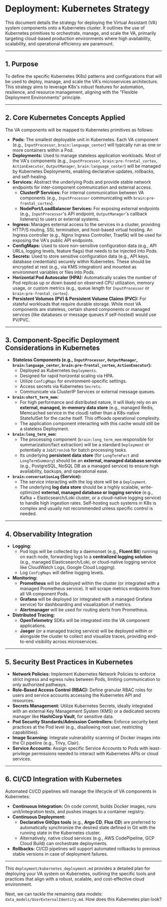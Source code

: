 # Deployment: Kubernetes Strategy

This document details the strategy for deploying the Virtual Assistant (VA) system components onto a Kubernetes cluster. It outlines the use of Kubernetes primitives to orchestrate, manage, and scale the VA, primarily targeting cloud-based production environments where high availability, scalability, and operational efficiency are paramount.

---

## 1. Purpose

To define the specific Kubernetes (K8s) patterns and configurations that will be used to deploy, manage, and scale the VA's microservices architecture. This strategy aims to leverage K8s's robust features for automation, resilience, and resource management, aligning with the "Flexible Deployment Environments" principle.

---

## 2. Core Kubernetes Concepts Applied

The VA components will be mapped to Kubernetes primitives as follows:

* **Pods:** The smallest deployable unit in Kubernetes. Each VA component (e.g., `InputProcessor`, `brain:language_center`) will typically run as one or more containers within a Pod.
* **Deployments:** Used to manage stateless application workloads. Most of the VA's components (e.g., `InputProcessor`, `brain:pre-frontal_cortex`, `ActionExecutor`, `OutputManager`, `brain:language_center`) will be managed by Kubernetes Deployments, enabling declarative updates, rollbacks, and self-healing.
* **Services:** Abstract the underlying Pods and provide stable network endpoints for inter-component communication and external access.
    * **ClusterIP Services:** For internal communication between VA components (e.g., `InputProcessor` communicating with `brain:pre-frontal_cortex`).
    * **NodePort/LoadBalancer Services:** For exposing external endpoints (e.g., `InputProcessor`'s API endpoint, `OutputManager`'s callback listeners) to users or external systems.
* **Ingress:** Manages external access to the services in a cluster, providing HTTP/S routing, SSL termination, and host-based virtual hosting. An Ingress controller (e.g., Nginx Ingress Controller, Traefik) will be used for exposing the VA's public API endpoints.
* **ConfigMaps:** Used to store non-sensitive configuration data (e.g., API URLs, logging levels, feature flags) that needs to be injected into Pods.
* **Secrets:** Used to store sensitive configuration data (e.g., API keys, database credentials) securely within Kubernetes. These should be encrypted at rest (e.g., via KMS integration) and mounted as environment variables or files into Pods.
* **Horizontal Pod Autoscaler (HPA):** Automatically scales the number of Pod replicas up or down based on observed CPU utilization, memory usage, or custom metrics (e.g., queue length for `InputProcessor` or `brain:pre-frontal_cortex`).
* **Persistent Volumes (PV) & Persistent Volume Claims (PVC):** For stateful workloads that require durable storage. While most VA components are stateless, certain shared components or managed services (like databases or message queues if self-hosted) would use PV/PVC.

---

## 3. Component-Specific Deployment Considerations in Kubernetes

* **Stateless Components (e.g., `InputProcessor`, `OutputManager`, `brain:language_center`, `brain:pre-frontal_cortex`, `ActionExecutor`):**
    * Deployed as Kubernetes `Deployments`.
    * Designed for rapid horizontal scaling via HPA.
    * Utilize `ConfigMaps` for environment-specific settings.
    * Access secrets via Kubernetes `Secrets`.
    * Communicate via ClusterIP Services or external message queues.
* **`brain:short_term_mem`:**
    * For high performance and distributed nature, it will likely rely on an **external, managed, in-memory data store** (e.g., managed Redis, Memcached service in the cloud) rather than a K8s-native StatefulSet for the cache itself. This offloads operational complexity.
    * The application component interacting with this cache would still be a stateless Deployment.
* **`brain:long_term_mem`:**
    * The processing component (`brain:long_term_mem` responsible for summarization/fact extraction) will be a standard `Deployment` or potentially a `Job`/`CronJob` for batch processing tasks.
    * Its underlying **persistent data store** (for `LongTermFact` and `LongTermSummary`) should be an **external, managed database service** (e.g., PostgreSQL, NoSQL DB as a managed service) to ensure high availability, backups, and operational ease.
* **`brain:conversationLog` (Service):**
    * The service interacting with the log store will be a `Deployment`.
    * The underlying **log data store** should be a highly scalable, write-optimized **external, managed database or logging service** (e.g., Kafka + Elasticsearch/Loki cluster, or a cloud-native logging service) to handle high ingestion rates. Self-hosting such systems in K8s is complex and usually not recommended unless specific control is needed.

---

## 4. Observability Integration

* **Logging:**
    * Pod logs will be collected by a daemonset (e.g., **Fluent Bit**) running on each node, forwarding logs to a **centralized logging solution** (e.g., managed Elasticsearch/Loki, or cloud-native logging service like CloudWatch Logs, Google Cloud Logging).
    * Log `ConfigMaps` will define logging levels.
* **Monitoring:**
    * **Prometheus** will be deployed within the cluster (or integrated with a managed Prometheus service). It will scrape metrics endpoints from all VA component Pods.
    * **Grafana** will be deployed (or integrated with a managed Grafana service) for dashboarding and visualization of metrics.
    * **Alertmanager** will be used for routing alerts from Prometheus.
* **Distributed Tracing:**
    * **OpenTelemetry** SDKs will be integrated into the VA component applications.
    * **Jaeger** (or a managed tracing service) will be deployed within or alongside the cluster to collect and visualize traces, providing end-to-end visibility across microservices.

---

## 5. Security Best Practices in Kubernetes

* **Network Policies:** Implement Kubernetes Network Policies to enforce strict ingress and egress rules between Pods, limiting communication to only authorized pathways.
* **Role-Based Access Control (RBAC):** Define granular RBAC roles for users and service accounts accessing the Kubernetes API and resources.
* **Secrets Management:** Utilize Kubernetes Secrets, ideally integrated with an external Key Management System (KMS) or a dedicated secrets manager like **HashiCorp Vault**, for sensitive data.
* **Pod Security Standards/Admission Controllers:** Enforce security best practices at the Pod level (e.g., disallowing root user, restricting capabilities).
* **Image Scanning:** Integrate vulnerability scanning of Docker images into the CI pipeline (e.g., Trivy, Clair).
* **Service Accounts:** Assign specific Service Accounts to Pods with least-privilege permissions needed to interact with Kubernetes APIs or cloud services.

---

## 6. CI/CD Integration with Kubernetes

Automated CI/CD pipelines will manage the lifecycle of VA components in Kubernetes:
* **Continuous Integration:** On code commit, builds Docker images, runs unit/integration tests, and pushes images to a container registry.
* **Continuous Deployment:**
    * **Declarative GitOps tools** (e.g., **Argo CD**, **Flux CD**) are preferred to automatically synchronize the desired state defined in Git with the running state in the Kubernetes cluster.
    * Alternatively, native cloud services (e.g., AWS CodePipeline, GCP Cloud Build) can orchestrate deployments.
* **Rollbacks:** CI/CD pipelines will support automated rollbacks to previous stable versions in case of deployment failures.

---

This `deployment/kubernetes_deployment.md` provides a detailed plan for deploying your VA system on Kubernetes, outlining the specific tools and practices that align with a robust, scalable, and cost-effective cloud environment.

Next, we can tackle the remaining data models: `data_models/UserExternalIdentity.md`. How does this Kubernetes plan look?